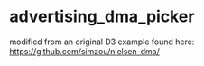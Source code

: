 # advertising_dma_picker
modified from an original D3 example found here: https://github.com/simzou/nielsen-dma/
